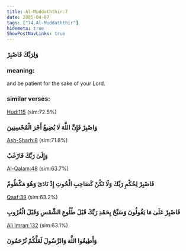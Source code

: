 ```yaml
---
title: Al-Muddaththir:7
date: 2005-04-07
tags: ["74.Al-Muddaththir"]
hidemeta: true 
ShowPostNavLinks: true 
---
```

### وَلِرَبِّكَ فَاصْبِرْ
### meaning: 
and be patient for the sake of your Lord.
### similar verses: 

[Hud:115](/11/115) (sim:72.5%)

### وَاصْبِرْ فَإِنَّ اللَّهَ لَا يُضِيعُ أَجْرَ الْمُحْسِنِينَ

[Ash-Sharh:8](/94/8) (sim:71.8%)

### وَإِلَىٰ رَبِّكَ فَارْغَبْ

[Al-Qalam:48](/68/48) (sim:63.7%)

### فَاصْبِرْ لِحُكْمِ رَبِّكَ وَلَا تَكُنْ كَصَاحِبِ الْحُوتِ إِذْ نَادَىٰ وَهُوَ مَكْظُومٌ

[Qaaf:39](/50/39) (sim:63.2%)

### فَاصْبِرْ عَلَىٰ مَا يَقُولُونَ وَسَبِّحْ بِحَمْدِ رَبِّكَ قَبْلَ طُلُوعِ الشَّمْسِ وَقَبْلَ الْغُرُوبِ

[Ali Imran:132](/3/132) (sim:63.1%)

### وَأَطِيعُوا اللَّهَ وَالرَّسُولَ لَعَلَّكُمْ تُرْحَمُونَ
